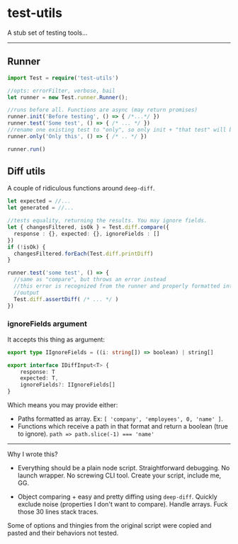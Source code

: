 # test-utils
A stub set of testing tools...

---

## Runner

```typescript
import Test = require('test-utils')

//opts: errorFilter, verbose, bail
let runner = new Test.runner.Runner();

//runs before all. Functions are async (may return promises)
runner.init('Before testing', () => { /*...*/ })
runner.test('Some test', () => { /* ... */ })
//rename one existing test to "only", so only init + "that test" will be run
runner.only('Only this', () => { /* .. */ })

runner.run()
```

## Diff utils

A couple of ridiculous functions around `deep-diff`.

```typescript
let expected = //...
let generated = //...

//tests equality, returning the results. You may ignore fields.
let { changesFiltered, isOk } = Test.diff.compare({
  response : {}, expected: {}, ignoreFields : []
})
if (!isOk) {
  changesFiltered.forEach(Test.diff.printDiff)
}

runner.test('some test', () => {
  //same as "compare", but throws an error instead
  //this error is recognized from the runner and properly formatted into
  //output
  Test.diff.assertDiff( /* ... */ )
})
```

### ignoreFields argument

It accepts this thing as argument:

```typescript
export type IIgnoreFields = ((i: string[]) => boolean) | string[]

export interface IDiffInput<T> {
    response: T
    expected: T,
    ignoreFields?: IIgnoreFields[]
}
```

Which means you may provide either:

  - Paths formatted as array. Ex: `[ 'company', 'employees', 0, 'name' ]`.
  - Functions which receive a path in that format and return a boolean
    (true to ignore). `path => path.slice(-1) === 'name'`

---

Why I wrote this?

  - Everything should be a plain node script. Straightforward debugging. No launch wrapper. No
    screwing CLI tool. Create your script, include me, GG.

  - Object comparing + easy and pretty diffing using `deep-diff`. Quickly exclude noise (properties
    I don't want to compare). Handle arrays. Fuck those 30 lines stack traces.

Some of options and thingies from the original script were copied and pasted and their behaviors not tested.